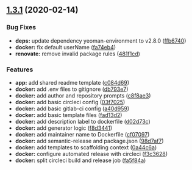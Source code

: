 ## [1.3.1](https://github.com/MichaelHettmer/generator-mht/compare/v1.3.0...v1.3.1) (2020-02-14)


### Bug Fixes

* **deps:** update dependency yeoman-environment to v2.8.0 ([ffb6740](https://github.com/MichaelHettmer/generator-mht/commit/ffb6740a30e6bc41bb14197bab3e033af5c6f182))
* **docker:** fix default userName ([fa74eb4](https://github.com/MichaelHettmer/generator-mht/commit/fa74eb49065d954f22a1fd482b41943903abff14))
* **renovate:** remove invalid package rules ([481f1cd](https://github.com/MichaelHettmer/generator-mht/commit/481f1cdd56227bf9c5316ba911514f6342d40526))


### Features

* **app:** add shared readme template ([c084d69](https://github.com/MichaelHettmer/generator-mht/commit/c084d69346724400c0c90652df20ae0824c9c83f))
* **docker:** add .env files to gitignore ([db793e7](https://github.com/MichaelHettmer/generator-mht/commit/db793e708ae43df851b2aab9bf7cd32e2b1b4d92))
* **docker:** add author and repository prompts ([c8f8ae3](https://github.com/MichaelHettmer/generator-mht/commit/c8f8ae3faed0805ba0da2be41f64d4c396c96b99))
* **docker:** add basic circleci config ([03f7025](https://github.com/MichaelHettmer/generator-mht/commit/03f702513c9cac6066d7d8a156472af248ff003c))
* **docker:** add basic gitlab-ci config ([a40d959](https://github.com/MichaelHettmer/generator-mht/commit/a40d95979fcd77bad01a0ce5dfe26ac6aea7ae93))
* **docker:** add basic template files ([fad13d2](https://github.com/MichaelHettmer/generator-mht/commit/fad13d21ca8935c65ec9dcafee24a2207e03796a))
* **docker:** add description label to dockerfile ([d02d73c](https://github.com/MichaelHettmer/generator-mht/commit/d02d73cbc233c31780f84a5bccf88adb7bada4c4))
* **docker:** add generator logic ([f8d3441](https://github.com/MichaelHettmer/generator-mht/commit/f8d34419c7fb047b0782d26dc84bad821f25e943))
* **docker:** add maintainer name to Dockerfile ([cf07097](https://github.com/MichaelHettmer/generator-mht/commit/cf0709737a945bf3aa14881152e59a888d13ca2a))
* **docker:** add semantic-release and package.json ([98d7af7](https://github.com/MichaelHettmer/generator-mht/commit/98d7af745c81b9d32675e0a661ff13d29b145f55))
* **docker:** add templates to scaffolding context ([0a44c6a](https://github.com/MichaelHettmer/generator-mht/commit/0a44c6aafd1ad9fefc98eb469b50de1ef6aaa58f))
* **docker:** configure automated release with circleci ([f3c3628](https://github.com/MichaelHettmer/generator-mht/commit/f3c36287a721967d3062a37d5d170915fab2a21f))
* **docker:** split circleci build and release job ([fa5f84a](https://github.com/MichaelHettmer/generator-mht/commit/fa5f84a75ae584adedc9abf6f588da8a215b67be))
